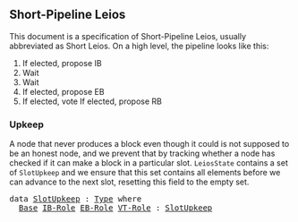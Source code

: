## Short-Pipeline Leios

<!--
<pre class="Agda"><a id="39" class="Symbol">{-#</a> <a id="43" class="Keyword">OPTIONS</a> <a id="51" class="Pragma">--safe</a> <a id="58" class="Symbol">#-}</a>
<a id="62" class="Keyword">open</a> <a id="67" class="Keyword">import</a> <a id="74" href="Leios.Prelude.html" class="Module">Leios.Prelude</a> <a id="88" class="Keyword">hiding</a> <a id="95" class="Symbol">(</a><a id="96" href="Function.Base.html#704" class="Function">id</a><a id="98" class="Symbol">)</a>
<a id="100" class="Keyword">open</a> <a id="105" class="Keyword">import</a> <a id="112" href="Leios.FFD.html" class="Module">Leios.FFD</a>
<a id="122" class="Keyword">open</a> <a id="127" class="Keyword">import</a> <a id="134" href="Leios.SpecStructure.html" class="Module">Leios.SpecStructure</a>
<a id="154" class="Keyword">open</a> <a id="159" class="Keyword">import</a> <a id="166" href="Data.Fin.Patterns.html" class="Module">Data.Fin.Patterns</a>
<a id="184" class="Keyword">open</a> <a id="189" class="Keyword">import</a> <a id="196" href="Class.ToBool.html" class="Module">Class.ToBool</a>

<a id="210" class="Keyword">open</a> <a id="215" class="Keyword">import</a> <a id="222" href="Tactic.Defaults.html" class="Module">Tactic.Defaults</a>
<a id="238" class="Keyword">open</a> <a id="243" class="Keyword">import</a> <a id="250" href="Tactic.Derive.DecEq.html" class="Module">Tactic.Derive.DecEq</a>

<a id="271" class="Keyword">module</a> <a id="278" href="Leios.Short.html" class="Module">Leios.Short</a> <a id="290" class="Symbol">(</a><a id="291" href="Leios.Short.html#291" class="Bound">⋯</a> <a id="293" class="Symbol">:</a> <a id="295" href="Leios.SpecStructure.html#286" class="Record">SpecStructure</a> <a id="309" class="Number">1</a><a id="310" class="Symbol">)</a>
  <a id="314" class="Symbol">(</a><a id="315" class="Keyword">let</a> <a id="319" class="Keyword">open</a> <a id="324" href="Leios.SpecStructure.html#286" class="Module">SpecStructure</a> <a id="338" href="Leios.Short.html#291" class="Bound">⋯</a> <a id="340" class="Keyword">renaming</a> <a id="349" class="Symbol">(</a><a id="350" href="Leios.Voting.html#203" class="Function">isVoteCertified</a> <a id="366" class="Symbol">to</a> <a id="369" class="Function">isVoteCertified&#39;</a><a id="385" class="Symbol">))</a> <a id="388" class="Keyword">where</a>
</pre>-->

This document is a specification of Short-Pipeline Leios, usually
abbreviated as Short Leios. On a high level, the pipeline looks like this:

1. If elected, propose IB
2. Wait
3. Wait
4. If elected, propose EB
5. If elected, vote
   If elected, propose RB

### Upkeep

A node that never produces a block even though it could is not
supposed to be an honest node, and we prevent that by tracking whether
a node has checked if it can make a block in a particular slot.
`LeiosState` contains a set of `SlotUpkeep` and we ensure that this
set contains all elements before we can advance to the next slot,
resetting this field to the empty set.

<pre class="Agda"><a id="1052" class="Keyword">data</a> <a id="SlotUpkeep"></a><a id="1057" href="Leios.Short.html#1057" class="Datatype">SlotUpkeep</a> <a id="1068" class="Symbol">:</a> <a id="1070" href="Agda.Primitive.html#388" class="Primitive">Type</a> <a id="1075" class="Keyword">where</a>
  <a id="SlotUpkeep.Base"></a><a id="1083" href="Leios.Short.html#1083" class="InductiveConstructor">Base</a> <a id="SlotUpkeep.IB-Role"></a><a id="1088" href="Leios.Short.html#1088" class="InductiveConstructor">IB-Role</a> <a id="SlotUpkeep.EB-Role"></a><a id="1096" href="Leios.Short.html#1096" class="InductiveConstructor">EB-Role</a> <a id="SlotUpkeep.VT-Role"></a><a id="1104" href="Leios.Short.html#1104" class="InductiveConstructor">VT-Role</a> <a id="1112" class="Symbol">:</a> <a id="1114" href="Leios.Short.html#1057" class="Datatype">SlotUpkeep</a>
</pre><!--
<pre class="Agda"><a id="1142" class="Keyword">unquoteDecl</a> <a id="DecEq-SlotUpkeep"></a><a id="1154" href="Leios.Short.html#1154" class="Function">DecEq-SlotUpkeep</a> <a id="1171" class="Symbol">=</a> <a id="1173" href="Tactic.Derive.DecEq.html#3512" class="Function">derive-DecEq</a> <a id="1186" class="Symbol">((</a><a id="1188" class="Keyword">quote</a> <a id="1194" href="Leios.Short.html#1057" class="Datatype">SlotUpkeep</a> <a id="1205" href="Agda.Builtin.Sigma.html#235" class="InductiveConstructor Operator">,</a> <a id="1207" href="Leios.Short.html#1154" class="Function">DecEq-SlotUpkeep</a><a id="1223" class="Symbol">)</a> <a id="1225" href="Agda.Builtin.List.html#199" class="InductiveConstructor Operator">∷</a> <a id="1227" href="Agda.Builtin.List.html#184" class="InductiveConstructor">[]</a><a id="1229" class="Symbol">)</a>

<a id="1232" class="Keyword">open</a> <a id="1237" class="Keyword">import</a> <a id="1244" href="Leios.Protocol.html" class="Module">Leios.Protocol</a> <a id="1259" class="Symbol">(</a><a id="1260" href="Leios.Short.html#291" class="Bound">⋯</a><a id="1261" class="Symbol">)</a> <a id="1263" href="Leios.Short.html#1057" class="Datatype">SlotUpkeep</a> <a id="1274" class="Keyword">public</a>
<a id="1281" class="Keyword">open</a> <a id="1286" href="Leios.Base.html#576" class="Module">BaseAbstract</a> <a id="1299" href="Leios.SpecStructure.html#835" class="Field">B&#39;</a> <a id="1302" class="Keyword">using</a> <a id="1308" class="Symbol">(</a><a id="1309" href="Leios.Base.html#611" class="Field">Cert</a><a id="1313" class="Symbol">;</a> <a id="1315" href="Leios.Base.html#677" class="Field">V-chkCerts</a><a id="1325" class="Symbol">;</a> <a id="1327" href="Leios.Base.html#631" class="Field">VTy</a><a id="1330" class="Symbol">;</a> <a id="1332" href="Leios.Base.html#650" class="Field">initSlot</a><a id="1340" class="Symbol">)</a>
<a id="1342" class="Keyword">open</a> <a id="1347" href="Leios.SpecStructure.html#1203" class="Module">FFD</a> <a id="1351" class="Keyword">hiding</a> <a id="1358" class="Symbol">(</a><a id="1359" href="Leios.FFD.html#562" class="Function Operator">_-⟦_/_⟧⇀_</a><a id="1368" class="Symbol">)</a>
<a id="1370" class="Keyword">open</a> <a id="1375" href="Leios.Blocks.html#4489" class="Module">GenFFD</a>
</pre><pre class="Agda"><a id="isVoteCertified"></a><a id="1394" href="Leios.Short.html#1394" class="Function">isVoteCertified</a> <a id="1410" class="Symbol">:</a> <a id="1412" href="Leios.Protocol.html#1338" class="Record">LeiosState</a> <a id="1423" class="Symbol">→</a> <a id="1425" href="Leios.Blocks.html#3047" class="Function">EndorserBlock</a> <a id="1439" class="Symbol">→</a> <a id="1441" href="Agda.Primitive.html#388" class="Primitive">Type</a>
<a id="1446" href="Leios.Short.html#1394" class="Function">isVoteCertified</a> <a id="1462" href="Leios.Short.html#1462" class="Bound">s</a> <a id="1464" href="Leios.Short.html#1464" class="Bound">eb</a> <a id="1467" class="Symbol">=</a> <a id="1469" href="Leios.Short.html#369" class="Function">isVoteCertified&#39;</a> <a id="1486" class="Symbol">(</a><a id="1487" href="Leios.Protocol.html#1798" class="Field">LeiosState.votingState</a> <a id="1510" href="Leios.Short.html#1462" class="Bound">s</a><a id="1511" class="Symbol">)</a> <a id="1513" class="Symbol">(</a><a id="1514" href="Data.Fin.Patterns.html#399" class="InductiveConstructor">0F</a> <a id="1517" href="Agda.Builtin.Sigma.html#235" class="InductiveConstructor Operator">,</a> <a id="1519" href="Leios.Short.html#1464" class="Bound">eb</a><a id="1521" class="Symbol">)</a>
</pre><pre class="Agda"><a id="1535" class="Keyword">private</a> <a id="1543" class="Keyword">variable</a> <a id="1552" href="Leios.Short.html#1552" class="Generalizable">s</a> <a id="1554" href="Leios.Short.html#1554" class="Generalizable">s&#39;</a>   <a id="1559" class="Symbol">:</a> <a id="1561" href="Leios.Protocol.html#1338" class="Record">LeiosState</a>
                 <a id="1589" href="Leios.Short.html#1589" class="Generalizable">ffds&#39;</a>  <a id="1596" class="Symbol">:</a> <a id="1598" href="Leios.FFD.html#508" class="Function">FFD.State</a>
                 <a id="1625" href="Leios.Short.html#1625" class="Generalizable">π</a>      <a id="1632" class="Symbol">:</a> <a id="1634" href="Leios.Abstract.html#578" class="Function">VrfPf</a>
                 <a id="1657" href="Leios.Short.html#1657" class="Generalizable">bs&#39;</a>    <a id="1664" class="Symbol">:</a> <a id="1666" href="Leios.Base.html#3253" class="Function">B.State</a>
                 <a id="1691" href="Leios.Short.html#1691" class="Generalizable">ks</a> <a id="1694" href="Leios.Short.html#1694" class="Generalizable">ks&#39;</a> <a id="1698" class="Symbol">:</a> <a id="1700" href="Leios.KeyRegistration.html#453" class="Function">K.State</a>
                 <a id="1725" href="Leios.Short.html#1725" class="Generalizable">msgs</a>   <a id="1732" class="Symbol">:</a> <a id="1734" href="Agda.Builtin.List.html#147" class="Datatype">List</a> <a id="1739" class="Symbol">(</a><a id="1740" href="Leios.FFD.html#117" class="Field">FFDAbstract.Header</a> <a id="1759" href="Leios.Blocks.html#5537" class="Function">ffdAbstract</a> <a id="1771" href="Data.Sum.Base.html#625" class="Datatype Operator">⊎</a> <a id="1773" href="Leios.FFD.html#124" class="Field">FFDAbstract.Body</a> <a id="1790" href="Leios.Blocks.html#5537" class="Function">ffdAbstract</a><a id="1801" class="Symbol">)</a>
                 <a id="1820" href="Leios.Short.html#1820" class="Generalizable">eb</a>     <a id="1827" class="Symbol">:</a> <a id="1829" href="Leios.Blocks.html#3047" class="Function">EndorserBlock</a>
                 <a id="1860" href="Leios.Short.html#1860" class="Generalizable">rbs</a>    <a id="1867" class="Symbol">:</a> <a id="1869" href="Agda.Builtin.List.html#147" class="Datatype">List</a> <a id="1874" href="Leios.Base.html#503" class="Function">RankingBlock</a>
                 <a id="1904" href="Leios.Short.html#1904" class="Generalizable">txs</a>    <a id="1911" class="Symbol">:</a> <a id="1913" href="Agda.Builtin.List.html#147" class="Datatype">List</a> <a id="1918" href="Leios.Abstract.html#457" class="Function">Tx</a>
                 <a id="1938" href="Leios.Short.html#1938" class="Generalizable">V</a>      <a id="1945" class="Symbol">:</a> <a id="1947" href="Leios.Base.html#631" class="Function">VTy</a>
                 <a id="1968" href="Leios.Short.html#1968" class="Generalizable">SD</a>     <a id="1975" class="Symbol">:</a> <a id="1977" href="Leios.Base.html#453" class="Function">StakeDistr</a>
                 <a id="2005" href="Leios.Short.html#2005" class="Generalizable">pks</a>    <a id="2012" class="Symbol">:</a> <a id="2014" href="Agda.Builtin.List.html#147" class="Datatype">List</a> <a id="2019" href="Leios.VRF.html#911" class="Function">PubKey</a>
</pre>-->

### Block/Vote production rules

We now define the rules for block production given by the relation `_↝_`. These are split in two:

1. Positive rules, when we do need to create a block.
2. Negative rules, when we cannot create a block.

The purpose of the negative rules is to properly adjust the upkeep if
we cannot make a block.

Note that `_↝_`, starting with an empty upkeep can always make exactly
three steps corresponding to the three types of Leios specific blocks.

<pre class="Agda"><a id="2518" class="Keyword">data</a> <a id="_↝_"></a><a id="2523" href="Leios.Short.html#2523" class="Datatype Operator">_↝_</a> <a id="2527" class="Symbol">:</a> <a id="2529" href="Leios.Protocol.html#1338" class="Record">LeiosState</a> <a id="2540" class="Symbol">→</a> <a id="2542" href="Leios.Protocol.html#1338" class="Record">LeiosState</a> <a id="2553" class="Symbol">→</a> <a id="2555" href="Agda.Primitive.html#388" class="Primitive">Type</a> <a id="2560" class="Keyword">where</a>
</pre>#### Positive rules
<pre class="Agda">  <a id="_↝_.IB-Role"></a><a id="2600" href="Leios.Short.html#2600" class="InductiveConstructor">IB-Role</a> <a id="2608" class="Symbol">:</a> <a id="2610" class="Keyword">let</a> <a id="2614" class="Keyword">open</a> <a id="2619" href="Leios.Protocol.html#1338" class="Module">LeiosState</a> <a id="2630" href="Leios.Short.html#1552" class="Generalizable">s</a> <a id="2632" class="Keyword">renaming</a> <a id="2641" class="Symbol">(</a><a id="2642" href="Leios.Protocol.html#1429" class="Field">FFDState</a> <a id="2651" class="Symbol">to</a> <a id="2654" class="Field">ffds</a><a id="2658" class="Symbol">)</a>
                <a id="2676" href="Leios.Short.html#2676" class="Bound">b</a> <a id="2678" class="Symbol">=</a> <a id="2680" href="Leios.Blocks.html#4692" class="InductiveConstructor">ibBody</a> <a id="2687" class="Symbol">(</a><a id="2688" class="Keyword">record</a> <a id="2695" class="Symbol">{</a> <a id="2697" href="Leios.Blocks.html#1326" class="Field">txs</a> <a id="2701" class="Symbol">=</a> <a id="2703" href="Leios.Protocol.html#1491" class="Function">ToPropose</a> <a id="2713" class="Symbol">})</a>
                <a id="2732" href="Leios.Short.html#2732" class="Bound">h</a> <a id="2734" class="Symbol">=</a> <a id="2736" href="Leios.Blocks.html#4561" class="InductiveConstructor">ibHeader</a> <a id="2745" class="Symbol">(</a><a id="2746" href="Leios.Blocks.html#2141" class="Function">mkIBHeader</a> <a id="2757" href="Leios.Protocol.html#1639" class="Function">slot</a> <a id="2762" href="Leios.SpecStructure.html#601" class="Field">id</a> <a id="2765" href="Leios.Short.html#1625" class="Generalizable">π</a> <a id="2767" href="Leios.SpecStructure.html#730" class="Field">sk-IB</a> <a id="2773" href="Leios.Protocol.html#1491" class="Function">ToPropose</a><a id="2782" class="Symbol">)</a>
          <a id="2794" class="Keyword">in</a>
          <a id="2807" href="Prelude.InferenceRules.html#56074" class="Function Operator">∙</a> <a id="2809" href="Leios.Protocol.html#2402" class="Function">needsUpkeep</a> <a id="2821" href="Leios.Short.html#1088" class="InductiveConstructor">IB-Role</a>
          <a id="2839" href="Prelude.InferenceRules.html#56005" class="Function Operator">∙</a> <a id="2841" href="Leios.VRF.html#1245" class="Function">canProduceIB</a> <a id="2854" href="Leios.Protocol.html#1639" class="Function">slot</a> <a id="2859" href="Leios.SpecStructure.html#730" class="Field">sk-IB</a> <a id="2865" class="Symbol">(</a><a id="2866" href="Leios.Protocol.html#3374" class="Function">stake</a> <a id="2872" href="Leios.Short.html#1552" class="Generalizable">s</a><a id="2873" class="Symbol">)</a> <a id="2875" href="Leios.Short.html#1625" class="Generalizable">π</a>
          <a id="2887" href="Prelude.InferenceRules.html#56005" class="Function Operator">∙</a> <a id="2889" href="Leios.Short.html#2654" class="Function">ffds</a> <a id="2894" href="Leios.FFD.html#562" class="Function Operator">FFD.-⟦</a> <a id="2901" href="Leios.FFD.html#311" class="InductiveConstructor">Send</a> <a id="2906" href="Leios.Short.html#2732" class="Bound">h</a> <a id="2908" class="Symbol">(</a><a id="2909" href="Agda.Builtin.Maybe.html#173" class="InductiveConstructor">just</a> <a id="2914" href="Leios.Short.html#2676" class="Bound">b</a><a id="2915" class="Symbol">)</a> <a id="2917" href="Leios.FFD.html#562" class="Function Operator">/</a> <a id="2919" href="Leios.FFD.html#397" class="InductiveConstructor">SendRes</a> <a id="2927" href="Leios.FFD.html#562" class="Function Operator">⟧⇀</a> <a id="2930" href="Leios.Short.html#1589" class="Generalizable">ffds&#39;</a>
          <a id="2946" href="Prelude.InferenceRules.html#11315" class="Function Operator">─────────────────────────────────────────────────────────────────────────</a>
          <a id="3030" href="Leios.Short.html#1552" class="Generalizable">s</a> <a id="3032" href="Leios.Short.html#2523" class="Datatype Operator">↝</a> <a id="3034" href="Leios.Protocol.html#2587" class="Function">addUpkeep</a> <a id="3044" class="Keyword">record</a> <a id="3051" href="Leios.Short.html#1552" class="Generalizable">s</a> <a id="3053" class="Symbol">{</a> <a id="3055" href="Leios.Protocol.html#1429" class="Field">FFDState</a> <a id="3064" class="Symbol">=</a> <a id="3066" href="Leios.Short.html#1589" class="Generalizable">ffds&#39;</a> <a id="3072" class="Symbol">}</a> <a id="3074" href="Leios.Short.html#1088" class="InductiveConstructor">IB-Role</a>
</pre><pre class="Agda">  <a id="_↝_.EB-Role"></a><a id="3096" href="Leios.Short.html#3096" class="InductiveConstructor">EB-Role</a> <a id="3104" class="Symbol">:</a> <a id="3106" class="Keyword">let</a> <a id="3110" class="Keyword">open</a> <a id="3115" href="Leios.Protocol.html#1338" class="Module">LeiosState</a> <a id="3126" href="Leios.Short.html#1552" class="Generalizable">s</a> <a id="3128" class="Keyword">renaming</a> <a id="3137" class="Symbol">(</a><a id="3138" href="Leios.Protocol.html#1429" class="Field">FFDState</a> <a id="3147" class="Symbol">to</a> <a id="3150" class="Field">ffds</a><a id="3154" class="Symbol">)</a>
                <a id="3172" href="Leios.Short.html#3172" class="Bound">LI</a> <a id="3175" class="Symbol">=</a> <a id="3177" href="abstract-set-theory.Prelude.html#1824" class="Function">map</a> <a id="3181" href="Leios.Blocks.html#2547" class="Function">getIBRef</a> <a id="3190" href="Function.Base.html#1974" class="Function Operator">$</a> <a id="3192" href="Leios.Prelude.html#1171" class="Function">filter</a> <a id="3199" class="Symbol">(</a><a id="3200" href="Leios.Blocks.html#770" class="Function Operator">_∈ᴮ</a> <a id="3204" href="Leios.Prelude.html#1001" class="Function">slice</a> <a id="3210" href="Leios.Abstract.html#961" class="Function">L</a> <a id="3212" href="Leios.Protocol.html#1639" class="Function">slot</a> <a id="3217" class="Number">3</a><a id="3218" class="Symbol">)</a> <a id="3220" href="Leios.Protocol.html#1521" class="Function">IBs</a>
                <a id="3240" href="Leios.Short.html#3240" class="Bound">h</a> <a id="3242" class="Symbol">=</a> <a id="3244" href="Leios.Blocks.html#3578" class="Function">mkEB</a> <a id="3249" href="Leios.Protocol.html#1639" class="Function">slot</a> <a id="3254" href="Leios.SpecStructure.html#601" class="Field">id</a> <a id="3257" href="Leios.Short.html#1625" class="Generalizable">π</a> <a id="3259" href="Leios.SpecStructure.html#736" class="Field">sk-EB</a> <a id="3265" href="Leios.Short.html#3172" class="Bound">LI</a> <a id="3268" href="Agda.Builtin.List.html#184" class="InductiveConstructor">[]</a>
          <a id="3281" class="Keyword">in</a>
          <a id="3294" href="Prelude.InferenceRules.html#56074" class="Function Operator">∙</a> <a id="3296" href="Leios.Protocol.html#2402" class="Function">needsUpkeep</a> <a id="3308" href="Leios.Short.html#1096" class="InductiveConstructor">EB-Role</a>
          <a id="3326" href="Prelude.InferenceRules.html#56005" class="Function Operator">∙</a> <a id="3328" href="Leios.VRF.html#1849" class="Function">canProduceEB</a> <a id="3341" href="Leios.Protocol.html#1639" class="Function">slot</a> <a id="3346" href="Leios.SpecStructure.html#736" class="Field">sk-EB</a> <a id="3352" class="Symbol">(</a><a id="3353" href="Leios.Protocol.html#3374" class="Function">stake</a> <a id="3359" href="Leios.Short.html#1552" class="Generalizable">s</a><a id="3360" class="Symbol">)</a> <a id="3362" href="Leios.Short.html#1625" class="Generalizable">π</a>
          <a id="3374" href="Prelude.InferenceRules.html#56005" class="Function Operator">∙</a> <a id="3376" href="Leios.Short.html#3150" class="Function">ffds</a> <a id="3381" href="Leios.FFD.html#562" class="Function Operator">FFD.-⟦</a> <a id="3388" href="Leios.FFD.html#311" class="InductiveConstructor">Send</a> <a id="3393" class="Symbol">(</a><a id="3394" href="Leios.Blocks.html#4594" class="InductiveConstructor">ebHeader</a> <a id="3403" href="Leios.Short.html#3240" class="Bound">h</a><a id="3404" class="Symbol">)</a> <a id="3406" href="Agda.Builtin.Maybe.html#194" class="InductiveConstructor">nothing</a> <a id="3414" href="Leios.FFD.html#562" class="Function Operator">/</a> <a id="3416" href="Leios.FFD.html#397" class="InductiveConstructor">SendRes</a> <a id="3424" href="Leios.FFD.html#562" class="Function Operator">⟧⇀</a> <a id="3427" href="Leios.Short.html#1589" class="Generalizable">ffds&#39;</a>
          <a id="3443" href="Prelude.InferenceRules.html#11315" class="Function Operator">─────────────────────────────────────────────────────────────────────────</a>
          <a id="3527" href="Leios.Short.html#1552" class="Generalizable">s</a> <a id="3529" href="Leios.Short.html#2523" class="Datatype Operator">↝</a> <a id="3531" href="Leios.Protocol.html#2587" class="Function">addUpkeep</a> <a id="3541" class="Keyword">record</a> <a id="3548" href="Leios.Short.html#1552" class="Generalizable">s</a> <a id="3550" class="Symbol">{</a> <a id="3552" href="Leios.Protocol.html#1429" class="Field">FFDState</a> <a id="3561" class="Symbol">=</a> <a id="3563" href="Leios.Short.html#1589" class="Generalizable">ffds&#39;</a> <a id="3569" class="Symbol">}</a> <a id="3571" href="Leios.Short.html#1096" class="InductiveConstructor">EB-Role</a>
</pre><pre class="Agda">  <a id="_↝_.VT-Role"></a><a id="3593" href="Leios.Short.html#3593" class="InductiveConstructor">VT-Role</a> <a id="3601" class="Symbol">:</a> <a id="3603" class="Keyword">let</a> <a id="3607" class="Keyword">open</a> <a id="3612" href="Leios.Protocol.html#1338" class="Module">LeiosState</a> <a id="3623" href="Leios.Short.html#1552" class="Generalizable">s</a> <a id="3625" class="Keyword">renaming</a> <a id="3634" class="Symbol">(</a><a id="3635" href="Leios.Protocol.html#1429" class="Field">FFDState</a> <a id="3644" class="Symbol">to</a> <a id="3647" class="Field">ffds</a><a id="3651" class="Symbol">)</a>
                <a id="3669" href="Leios.Short.html#3669" class="Bound">EBs&#39;</a> <a id="3674" class="Symbol">=</a> <a id="3676" href="Leios.Prelude.html#1171" class="Function">filter</a> <a id="3683" class="Symbol">(</a><a id="3684" href="Leios.Protocol.html#6889" class="Function">allIBRefsKnown</a> <a id="3699" href="Leios.Short.html#1552" class="Generalizable">s</a><a id="3700" class="Symbol">)</a> <a id="3702" href="Function.Base.html#1974" class="Function Operator">$</a> <a id="3704" href="Leios.Prelude.html#1171" class="Function">filter</a> <a id="3711" class="Symbol">(</a><a id="3712" href="Leios.Blocks.html#770" class="Function Operator">_∈ᴮ</a> <a id="3716" href="Leios.Prelude.html#1001" class="Function">slice</a> <a id="3722" href="Leios.Abstract.html#961" class="Function">L</a> <a id="3724" href="Leios.Protocol.html#1639" class="Function">slot</a> <a id="3729" class="Number">1</a><a id="3730" class="Symbol">)</a> <a id="3732" href="Leios.Protocol.html#1559" class="Function">EBs</a>
                <a id="3752" href="Leios.Short.html#3752" class="Bound">votes</a> <a id="3758" class="Symbol">=</a> <a id="3760" href="abstract-set-theory.Prelude.html#1824" class="Function">map</a> <a id="3764" class="Symbol">(</a><a id="3765" href="Leios.Abstract.html#837" class="Function">vote</a> <a id="3770" href="Leios.SpecStructure.html#742" class="Field">sk-VT</a> <a id="3776" href="Function.Base.html#1115" class="Function Operator">∘</a> <a id="3778" href="Class.Hashable.html#167" class="Field">hash</a><a id="3782" class="Symbol">)</a> <a id="3784" href="Leios.Short.html#3669" class="Bound">EBs&#39;</a>
          <a id="3799" class="Keyword">in</a>
          <a id="3812" href="Prelude.InferenceRules.html#56074" class="Function Operator">∙</a> <a id="3814" href="Leios.Protocol.html#2402" class="Function">needsUpkeep</a> <a id="3826" href="Leios.Short.html#1104" class="InductiveConstructor">VT-Role</a>
          <a id="3844" href="Prelude.InferenceRules.html#56005" class="Function Operator">∙</a> <a id="3846" href="Leios.VRF.html#2453" class="Function">canProduceV</a> <a id="3858" href="Leios.Protocol.html#1639" class="Function">slot</a> <a id="3863" href="Leios.SpecStructure.html#742" class="Field">sk-VT</a> <a id="3869" class="Symbol">(</a><a id="3870" href="Leios.Protocol.html#3374" class="Function">stake</a> <a id="3876" href="Leios.Short.html#1552" class="Generalizable">s</a><a id="3877" class="Symbol">)</a>
          <a id="3889" href="Prelude.InferenceRules.html#56005" class="Function Operator">∙</a> <a id="3891" href="Leios.Short.html#3647" class="Function">ffds</a> <a id="3896" href="Leios.FFD.html#562" class="Function Operator">FFD.-⟦</a> <a id="3903" href="Leios.FFD.html#311" class="InductiveConstructor">Send</a> <a id="3908" class="Symbol">(</a><a id="3909" href="Leios.Blocks.html#4632" class="InductiveConstructor">vtHeader</a> <a id="3918" href="Leios.Short.html#3752" class="Bound">votes</a><a id="3923" class="Symbol">)</a> <a id="3925" href="Agda.Builtin.Maybe.html#194" class="InductiveConstructor">nothing</a> <a id="3933" href="Leios.FFD.html#562" class="Function Operator">/</a> <a id="3935" href="Leios.FFD.html#397" class="InductiveConstructor">SendRes</a> <a id="3943" href="Leios.FFD.html#562" class="Function Operator">⟧⇀</a> <a id="3946" href="Leios.Short.html#1589" class="Generalizable">ffds&#39;</a>
          <a id="3962" href="Prelude.InferenceRules.html#11315" class="Function Operator">─────────────────────────────────────────────────────────────────────────</a>
          <a id="4046" href="Leios.Short.html#1552" class="Generalizable">s</a> <a id="4048" href="Leios.Short.html#2523" class="Datatype Operator">↝</a> <a id="4050" href="Leios.Protocol.html#2587" class="Function">addUpkeep</a> <a id="4060" class="Keyword">record</a> <a id="4067" href="Leios.Short.html#1552" class="Generalizable">s</a> <a id="4069" class="Symbol">{</a> <a id="4071" href="Leios.Protocol.html#1429" class="Field">FFDState</a> <a id="4080" class="Symbol">=</a> <a id="4082" href="Leios.Short.html#1589" class="Generalizable">ffds&#39;</a> <a id="4088" class="Symbol">}</a> <a id="4090" href="Leios.Short.html#1104" class="InductiveConstructor">VT-Role</a>
</pre>#### Negative rules
<pre class="Agda">  <a id="_↝_.No-IB-Role"></a><a id="4132" href="Leios.Short.html#4132" class="InductiveConstructor">No-IB-Role</a> <a id="4143" class="Symbol">:</a> <a id="4145" class="Keyword">let</a> <a id="4149" class="Keyword">open</a> <a id="4154" href="Leios.Protocol.html#1338" class="Module">LeiosState</a> <a id="4165" href="Leios.Short.html#1552" class="Generalizable">s</a> <a id="4167" class="Keyword">in</a>
             <a id="4183" href="Prelude.InferenceRules.html#56074" class="Function Operator">∙</a> <a id="4185" href="Leios.Protocol.html#2402" class="Function">needsUpkeep</a> <a id="4197" href="Leios.Short.html#1088" class="InductiveConstructor">IB-Role</a>
             <a id="4218" href="Prelude.InferenceRules.html#56005" class="Function Operator">∙</a> <a id="4220" class="Symbol">(∀</a> <a id="4223" href="Leios.Short.html#4223" class="Bound">π</a> <a id="4225" class="Symbol">→</a> <a id="4227" href="Relation.Nullary.Negation.Core.html#658" class="Function Operator">¬</a> <a id="4229" href="Leios.VRF.html#1245" class="Function">canProduceIB</a> <a id="4242" href="Leios.Protocol.html#1639" class="Function">slot</a> <a id="4247" href="Leios.SpecStructure.html#730" class="Field">sk-IB</a> <a id="4253" class="Symbol">(</a><a id="4254" href="Leios.Protocol.html#3374" class="Function">stake</a> <a id="4260" href="Leios.Short.html#1552" class="Generalizable">s</a><a id="4261" class="Symbol">)</a> <a id="4263" href="Leios.Short.html#4223" class="Bound">π</a><a id="4264" class="Symbol">)</a>
             <a id="4279" href="Prelude.InferenceRules.html#13121" class="Function Operator">─────────────────────────────────────────────</a>
             <a id="4338" href="Leios.Short.html#1552" class="Generalizable">s</a> <a id="4340" href="Leios.Short.html#2523" class="Datatype Operator">↝</a> <a id="4342" href="Leios.Protocol.html#2587" class="Function">addUpkeep</a> <a id="4352" href="Leios.Short.html#1552" class="Generalizable">s</a> <a id="4354" href="Leios.Short.html#1088" class="InductiveConstructor">IB-Role</a>
</pre><pre class="Agda">  <a id="_↝_.No-EB-Role"></a><a id="4376" href="Leios.Short.html#4376" class="InductiveConstructor">No-EB-Role</a> <a id="4387" class="Symbol">:</a> <a id="4389" class="Keyword">let</a> <a id="4393" class="Keyword">open</a> <a id="4398" href="Leios.Protocol.html#1338" class="Module">LeiosState</a> <a id="4409" href="Leios.Short.html#1552" class="Generalizable">s</a> <a id="4411" class="Keyword">in</a>
             <a id="4427" href="Prelude.InferenceRules.html#56074" class="Function Operator">∙</a> <a id="4429" href="Leios.Protocol.html#2402" class="Function">needsUpkeep</a> <a id="4441" href="Leios.Short.html#1096" class="InductiveConstructor">EB-Role</a>
             <a id="4462" href="Prelude.InferenceRules.html#56005" class="Function Operator">∙</a> <a id="4464" class="Symbol">(∀</a> <a id="4467" href="Leios.Short.html#4467" class="Bound">π</a> <a id="4469" class="Symbol">→</a> <a id="4471" href="Relation.Nullary.Negation.Core.html#658" class="Function Operator">¬</a> <a id="4473" href="Leios.VRF.html#1849" class="Function">canProduceEB</a> <a id="4486" href="Leios.Protocol.html#1639" class="Function">slot</a> <a id="4491" href="Leios.SpecStructure.html#736" class="Field">sk-EB</a> <a id="4497" class="Symbol">(</a><a id="4498" href="Leios.Protocol.html#3374" class="Function">stake</a> <a id="4504" href="Leios.Short.html#1552" class="Generalizable">s</a><a id="4505" class="Symbol">)</a> <a id="4507" href="Leios.Short.html#4467" class="Bound">π</a><a id="4508" class="Symbol">)</a>
             <a id="4523" href="Prelude.InferenceRules.html#13121" class="Function Operator">─────────────────────────────────────────────</a>
             <a id="4582" href="Leios.Short.html#1552" class="Generalizable">s</a> <a id="4584" href="Leios.Short.html#2523" class="Datatype Operator">↝</a> <a id="4586" href="Leios.Protocol.html#2587" class="Function">addUpkeep</a> <a id="4596" href="Leios.Short.html#1552" class="Generalizable">s</a> <a id="4598" href="Leios.Short.html#1096" class="InductiveConstructor">EB-Role</a>
</pre><pre class="Agda">  <a id="_↝_.No-VT-Role"></a><a id="4620" href="Leios.Short.html#4620" class="InductiveConstructor">No-VT-Role</a> <a id="4631" class="Symbol">:</a> <a id="4633" class="Keyword">let</a> <a id="4637" class="Keyword">open</a> <a id="4642" href="Leios.Protocol.html#1338" class="Module">LeiosState</a> <a id="4653" href="Leios.Short.html#1552" class="Generalizable">s</a> <a id="4655" class="Keyword">in</a>
             <a id="4671" href="Prelude.InferenceRules.html#56074" class="Function Operator">∙</a> <a id="4673" href="Leios.Protocol.html#2402" class="Function">needsUpkeep</a> <a id="4685" href="Leios.Short.html#1104" class="InductiveConstructor">VT-Role</a>
             <a id="4706" href="Prelude.InferenceRules.html#56005" class="Function Operator">∙</a> <a id="4708" href="Relation.Nullary.Negation.Core.html#658" class="Function Operator">¬</a> <a id="4710" href="Leios.VRF.html#2453" class="Function">canProduceV</a> <a id="4722" href="Leios.Protocol.html#1639" class="Function">slot</a> <a id="4727" href="Leios.SpecStructure.html#742" class="Field">sk-VT</a> <a id="4733" class="Symbol">(</a><a id="4734" href="Leios.Protocol.html#3374" class="Function">stake</a> <a id="4740" href="Leios.Short.html#1552" class="Generalizable">s</a><a id="4741" class="Symbol">)</a>
             <a id="4756" href="Prelude.InferenceRules.html#13121" class="Function Operator">─────────────────────────────────────────────</a>
             <a id="4815" href="Leios.Short.html#1552" class="Generalizable">s</a> <a id="4817" href="Leios.Short.html#2523" class="Datatype Operator">↝</a> <a id="4819" href="Leios.Protocol.html#2587" class="Function">addUpkeep</a> <a id="4829" href="Leios.Short.html#1552" class="Generalizable">s</a> <a id="4831" href="Leios.Short.html#1104" class="InductiveConstructor">VT-Role</a>
</pre>### Uniform short-pipeline
<pre class="Agda"><a id="stage"></a><a id="4878" href="Leios.Short.html#4878" class="Function">stage</a> <a id="4884" class="Symbol">:</a> <a id="4886" href="Agda.Builtin.Nat.html#203" class="Datatype">ℕ</a> <a id="4888" class="Symbol">→</a> <a id="4890" class="Symbol">⦃</a> <a id="4892" href="Leios.Short.html#4892" class="Bound">_</a> <a id="4894" class="Symbol">:</a> <a id="4896" href="Data.Nat.Base.html#3260" class="Record">NonZero</a> <a id="4904" href="Leios.Abstract.html#961" class="Function">L</a> <a id="4906" class="Symbol">⦄</a> <a id="4908" class="Symbol">→</a> <a id="4910" href="Agda.Builtin.Nat.html#203" class="Datatype">ℕ</a>
<a id="4912" href="Leios.Short.html#4878" class="Function">stage</a> <a id="4918" href="Leios.Short.html#4918" class="Bound">s</a> <a id="4920" class="Symbol">=</a> <a id="4922" href="Leios.Short.html#4918" class="Bound">s</a> <a id="4924" href="Data.Nat.Base.html#7096" class="Function Operator">/</a> <a id="4926" href="Leios.Abstract.html#961" class="Function">L</a>

<a id="beginningOfStage"></a><a id="4929" href="Leios.Short.html#4929" class="Function">beginningOfStage</a> <a id="4946" class="Symbol">:</a> <a id="4948" href="Agda.Builtin.Nat.html#203" class="Datatype">ℕ</a> <a id="4950" class="Symbol">→</a> <a id="4952" href="Agda.Primitive.html#388" class="Primitive">Type</a>
<a id="4957" href="Leios.Short.html#4929" class="Function">beginningOfStage</a> <a id="4974" href="Leios.Short.html#4974" class="Bound">s</a> <a id="4976" class="Symbol">=</a> <a id="4978" href="Leios.Short.html#4878" class="Function">stage</a> <a id="4984" href="Leios.Short.html#4974" class="Bound">s</a> <a id="4986" href="Agda.Builtin.Nat.html#539" class="Primitive Operator">*</a> <a id="4988" href="Leios.Abstract.html#961" class="Function">L</a> <a id="4990" href="Agda.Builtin.Equality.html#150" class="Datatype Operator">≡</a> <a id="4992" href="Leios.Short.html#4974" class="Bound">s</a>

<a id="allDone"></a><a id="4995" href="Leios.Short.html#4995" class="Function">allDone</a> <a id="5003" class="Symbol">:</a> <a id="5005" href="Leios.Protocol.html#1338" class="Record">LeiosState</a> <a id="5016" class="Symbol">→</a> <a id="5018" href="Agda.Primitive.html#388" class="Primitive">Type</a>
<a id="5023" href="Leios.Short.html#4995" class="Function">allDone</a> <a id="5031" class="Keyword">record</a> <a id="5038" class="Symbol">{</a> <a id="5040" href="Leios.Protocol.html#1639" class="Field">slot</a> <a id="5045" class="Symbol">=</a> <a id="5047" href="Leios.Short.html#5047" class="Bound">slot</a> <a id="5052" class="Symbol">;</a> <a id="5054" href="Leios.Protocol.html#1733" class="Field">Upkeep</a> <a id="5061" class="Symbol">=</a> <a id="5063" href="Leios.Short.html#5063" class="Bound">Upkeep</a> <a id="5070" class="Symbol">}</a> <a id="5072" class="Symbol">=</a>
      <a id="5080" class="Symbol">(</a><a id="5081" href="Leios.Short.html#4929" class="Function">beginningOfStage</a> <a id="5098" href="Leios.Short.html#5047" class="Bound">slot</a> <a id="5103" href="Data.Product.Base.html#1618" class="Function Operator">×</a> <a id="5105" href="Leios.Short.html#5063" class="Bound">Upkeep</a> <a id="5112" href="Axiom.Set.html#2587" class="Function Operator">≡ᵉ</a> <a id="5115" href="Axiom.Set.html#5718" class="Function">fromList</a> <a id="5124" class="Symbol">(</a><a id="5125" href="Leios.Short.html#1088" class="InductiveConstructor">IB-Role</a> <a id="5133" href="Agda.Builtin.List.html#199" class="InductiveConstructor Operator">∷</a> <a id="5135" href="Leios.Short.html#1096" class="InductiveConstructor">EB-Role</a> <a id="5143" href="Agda.Builtin.List.html#199" class="InductiveConstructor Operator">∷</a> <a id="5145" href="Leios.Short.html#1104" class="InductiveConstructor">VT-Role</a> <a id="5153" href="Agda.Builtin.List.html#199" class="InductiveConstructor Operator">∷</a> <a id="5155" href="Leios.Short.html#1083" class="InductiveConstructor">Base</a> <a id="5160" href="Agda.Builtin.List.html#199" class="InductiveConstructor Operator">∷</a> <a id="5162" href="Agda.Builtin.List.html#184" class="InductiveConstructor">[]</a><a id="5164" class="Symbol">))</a>
  <a id="5169" href="Data.Sum.Base.html#625" class="Datatype Operator">⊎</a> <a id="5171" class="Symbol">(</a><a id="5172" href="Relation.Nullary.Negation.Core.html#658" class="Function Operator">¬</a> <a id="5174" href="Leios.Short.html#4929" class="Function">beginningOfStage</a> <a id="5191" href="Leios.Short.html#5047" class="Bound">slot</a> <a id="5196" href="Data.Product.Base.html#1618" class="Function Operator">×</a> <a id="5198" href="Leios.Short.html#5063" class="Bound">Upkeep</a> <a id="5205" href="Axiom.Set.html#2587" class="Function Operator">≡ᵉ</a> <a id="5208" href="Axiom.Set.html#5718" class="Function">fromList</a> <a id="5217" class="Symbol">(</a><a id="5218" href="Leios.Short.html#1088" class="InductiveConstructor">IB-Role</a> <a id="5226" href="Agda.Builtin.List.html#199" class="InductiveConstructor Operator">∷</a> <a id="5228" href="Leios.Short.html#1104" class="InductiveConstructor">VT-Role</a> <a id="5236" href="Agda.Builtin.List.html#199" class="InductiveConstructor Operator">∷</a> <a id="5238" href="Leios.Short.html#1083" class="InductiveConstructor">Base</a> <a id="5243" href="Agda.Builtin.List.html#199" class="InductiveConstructor Operator">∷</a> <a id="5245" href="Agda.Builtin.List.html#184" class="InductiveConstructor">[]</a><a id="5247" class="Symbol">))</a>
  <a id="5252" href="Data.Sum.Base.html#625" class="Datatype Operator">⊎</a> <a id="5254" class="Symbol">(</a><a id="5255" href="Leios.Short.html#5047" class="Bound">slot</a> <a id="5260" href="Agda.Builtin.Equality.html#150" class="Datatype Operator">≡</a> <a id="5262" href="Agda.Builtin.Nat.html#221" class="InductiveConstructor">zero</a> <a id="5267" href="Data.Product.Base.html#1618" class="Function Operator">×</a> <a id="5269" href="Leios.Short.html#5063" class="Bound">Upkeep</a> <a id="5276" href="Axiom.Set.html#2587" class="Function Operator">≡ᵉ</a> <a id="5279" href="Axiom.Set.html#5718" class="Function">fromList</a> <a id="5288" class="Symbol">(</a><a id="5289" href="Leios.Short.html#1083" class="InductiveConstructor">Base</a> <a id="5294" href="Agda.Builtin.List.html#199" class="InductiveConstructor Operator">∷</a> <a id="5296" href="Agda.Builtin.List.html#184" class="InductiveConstructor">[]</a><a id="5298" class="Symbol">))</a>

<a id="5302" class="Keyword">data</a> <a id="_-⟦_/_⟧⇀_"></a><a id="5307" href="Leios.Short.html#5307" class="Datatype Operator">_-⟦_/_⟧⇀_</a> <a id="5317" class="Symbol">:</a> <a id="5319" href="Agda.Builtin.Maybe.html#135" class="Datatype">Maybe</a> <a id="5325" href="Leios.Protocol.html#1338" class="Record">LeiosState</a> <a id="5336" class="Symbol">→</a> <a id="5338" href="Leios.Protocol.html#1087" class="Datatype">LeiosInput</a> <a id="5349" class="Symbol">→</a> <a id="5351" href="Leios.Protocol.html#1245" class="Datatype">LeiosOutput</a> <a id="5363" class="Symbol">→</a> <a id="5365" href="Leios.Protocol.html#1338" class="Record">LeiosState</a> <a id="5376" class="Symbol">→</a> <a id="5378" href="Agda.Primitive.html#388" class="Primitive">Type</a> <a id="5383" class="Keyword">where</a>
</pre>#### Initialization
<pre class="Agda">  <a id="_-⟦_/_⟧⇀_.Init"></a><a id="5423" href="Leios.Short.html#5423" class="InductiveConstructor">Init</a> <a id="5428" class="Symbol">:</a>
       <a id="5437" href="Prelude.InferenceRules.html#56074" class="Function Operator">∙</a> <a id="5439" href="Leios.Short.html#1691" class="Generalizable">ks</a> <a id="5442" href="Leios.KeyRegistration.html#476" class="Function Operator">K.-⟦</a> <a id="5447" href="Leios.KeyRegistration.html#302" class="InductiveConstructor">K.INIT</a> <a id="5454" href="Leios.SpecStructure.html#766" class="Field">pk-IB</a> <a id="5460" href="Leios.SpecStructure.html#772" class="Field">pk-EB</a> <a id="5466" href="Leios.SpecStructure.html#778" class="Field">pk-VT</a> <a id="5472" href="Leios.KeyRegistration.html#476" class="Function Operator">/</a> <a id="5474" href="Leios.KeyRegistration.html#374" class="InductiveConstructor">K.PUBKEYS</a> <a id="5484" href="Leios.Short.html#2005" class="Generalizable">pks</a> <a id="5488" href="Leios.KeyRegistration.html#476" class="Function Operator">⟧⇀</a> <a id="5491" href="Leios.Short.html#1694" class="Generalizable">ks&#39;</a>
       <a id="5502" href="Prelude.InferenceRules.html#56005" class="Function Operator">∙</a> <a id="5504" href="Leios.SpecStructure.html#904" class="Field">initBaseState</a> <a id="5518" href="Leios.Base.html#3276" class="Function Operator">B.-⟦</a> <a id="5523" href="Leios.Base.html#1390" class="InductiveConstructor">B.INIT</a> <a id="5530" class="Symbol">(</a><a id="5531" href="Leios.Base.html#677" class="Function">V-chkCerts</a> <a id="5542" href="Leios.Short.html#2005" class="Generalizable">pks</a><a id="5545" class="Symbol">)</a> <a id="5547" href="Leios.Base.html#3276" class="Function Operator">/</a> <a id="5549" href="Leios.Base.html#2591" class="InductiveConstructor">B.STAKE</a> <a id="5557" href="Leios.Short.html#1968" class="Generalizable">SD</a> <a id="5560" href="Leios.Base.html#3276" class="Function Operator">⟧⇀</a> <a id="5563" href="Leios.Short.html#1657" class="Generalizable">bs&#39;</a>
       <a id="5574" href="Prelude.InferenceRules.html#11981" class="Function Operator">────────────────────────────────────────────────────────────────</a>
       <a id="5646" href="Agda.Builtin.Maybe.html#194" class="InductiveConstructor">nothing</a> <a id="5654" href="Leios.Short.html#5307" class="Datatype Operator">-⟦</a> <a id="5657" href="Leios.Protocol.html#1113" class="InductiveConstructor">INIT</a> <a id="5662" href="Leios.Short.html#1938" class="Generalizable">V</a> <a id="5664" href="Leios.Short.html#5307" class="Datatype Operator">/</a> <a id="5666" href="Leios.Protocol.html#1307" class="InductiveConstructor">EMPTY</a> <a id="5672" href="Leios.Short.html#5307" class="Datatype Operator">⟧⇀</a> <a id="5675" href="Leios.Protocol.html#2757" class="Function">initLeiosState</a> <a id="5690" href="Leios.Short.html#1938" class="Generalizable">V</a> <a id="5692" href="Leios.Short.html#1968" class="Generalizable">SD</a> <a id="5695" href="Leios.Short.html#1657" class="Generalizable">bs&#39;</a> <a id="5699" href="Leios.Short.html#2005" class="Generalizable">pks</a>
</pre>#### Network and Ledger
<pre class="Agda">  <a id="_-⟦_/_⟧⇀_.Slot"></a><a id="5741" href="Leios.Short.html#5741" class="InductiveConstructor">Slot</a> <a id="5746" class="Symbol">:</a> <a id="5748" class="Keyword">let</a> <a id="5752" class="Keyword">open</a> <a id="5757" href="Leios.Protocol.html#1338" class="Module">LeiosState</a> <a id="5768" href="Leios.Short.html#1552" class="Generalizable">s</a> <a id="5770" class="Keyword">renaming</a> <a id="5779" class="Symbol">(</a><a id="5780" href="Leios.Protocol.html#1429" class="Field">FFDState</a> <a id="5789" class="Symbol">to</a> <a id="5792" class="Field">ffds</a><a id="5796" class="Symbol">;</a> <a id="5798" href="Leios.Protocol.html#1768" class="Field">BaseState</a> <a id="5808" class="Symbol">to</a> <a id="5811" class="Field">bs</a><a id="5813" class="Symbol">)</a> <a id="5815" class="Keyword">in</a>
       <a id="5825" href="Prelude.InferenceRules.html#56074" class="Function Operator">∙</a> <a id="5827" href="Leios.Short.html#4995" class="Function">allDone</a> <a id="5835" href="Leios.Short.html#1552" class="Generalizable">s</a>
       <a id="5844" href="Prelude.InferenceRules.html#56005" class="Function Operator">∙</a> <a id="5846" href="Leios.Short.html#5811" class="Function">bs</a> <a id="5849" href="Leios.Base.html#3276" class="Function Operator">B.-⟦</a> <a id="5854" href="Leios.Base.html#1991" class="InductiveConstructor">B.FTCH-LDG</a> <a id="5865" href="Leios.Base.html#3276" class="Function Operator">/</a> <a id="5867" href="Leios.Base.html#3167" class="InductiveConstructor">B.BASE-LDG</a> <a id="5878" href="Leios.Short.html#1860" class="Generalizable">rbs</a> <a id="5882" href="Leios.Base.html#3276" class="Function Operator">⟧⇀</a> <a id="5885" href="Leios.Short.html#1657" class="Generalizable">bs&#39;</a>
       <a id="5896" href="Prelude.InferenceRules.html#56005" class="Function Operator">∙</a> <a id="5898" href="Leios.Short.html#5792" class="Function">ffds</a> <a id="5903" href="Leios.FFD.html#562" class="Function Operator">FFD.-⟦</a> <a id="5910" href="Leios.FFD.html#351" class="InductiveConstructor">Fetch</a> <a id="5916" href="Leios.FFD.html#562" class="Function Operator">/</a> <a id="5918" href="Leios.FFD.html#419" class="InductiveConstructor">FetchRes</a> <a id="5927" href="Leios.Short.html#1725" class="Generalizable">msgs</a> <a id="5932" href="Leios.FFD.html#562" class="Function Operator">⟧⇀</a> <a id="5935" href="Leios.Short.html#1589" class="Generalizable">ffds&#39;</a>
       <a id="5948" href="Prelude.InferenceRules.html#11470" class="Function Operator">───────────────────────────────────────────────────────────────────────</a>
       <a id="6027" href="Agda.Builtin.Maybe.html#173" class="InductiveConstructor">just</a> <a id="6032" href="Leios.Short.html#1552" class="Generalizable">s</a> <a id="6034" href="Leios.Short.html#5307" class="Datatype Operator">-⟦</a> <a id="6037" href="Leios.Protocol.html#1193" class="InductiveConstructor">SLOT</a> <a id="6042" href="Leios.Short.html#5307" class="Datatype Operator">/</a> <a id="6044" href="Leios.Protocol.html#1307" class="InductiveConstructor">EMPTY</a> <a id="6050" href="Leios.Short.html#5307" class="Datatype Operator">⟧⇀</a> <a id="6053" class="Keyword">record</a> <a id="6060" href="Leios.Short.html#1552" class="Generalizable">s</a>
           <a id="6073" class="Symbol">{</a> <a id="6075" href="Leios.Protocol.html#1429" class="Field">FFDState</a>  <a id="6085" class="Symbol">=</a> <a id="6087" href="Leios.Short.html#1589" class="Generalizable">ffds&#39;</a>
           <a id="6104" class="Symbol">;</a> <a id="6106" href="Leios.Protocol.html#1768" class="Field">BaseState</a> <a id="6116" class="Symbol">=</a> <a id="6118" href="Leios.Short.html#1657" class="Generalizable">bs&#39;</a>
           <a id="6133" class="Symbol">;</a> <a id="6135" href="Leios.Protocol.html#1461" class="Field">Ledger</a>    <a id="6145" class="Symbol">=</a> <a id="6147" href="Leios.Protocol.html#2275" class="Function">constructLedger</a> <a id="6163" href="Leios.Short.html#1860" class="Generalizable">rbs</a>
           <a id="6178" class="Symbol">;</a> <a id="6180" href="Leios.Protocol.html#1639" class="Field">slot</a>      <a id="6190" class="Symbol">=</a> <a id="6192" href="Agda.Builtin.Nat.html#234" class="InductiveConstructor">suc</a> <a id="6196" href="Leios.Protocol.html#1639" class="Function">slot</a>
           <a id="6212" class="Symbol">;</a> <a id="6214" href="Leios.Protocol.html#1733" class="Field">Upkeep</a>    <a id="6224" class="Symbol">=</a> <a id="6226" href="Class.HasEmptySet.html#287" class="Field">∅</a>
           <a id="6239" class="Symbol">}</a> <a id="6241" href="Leios.Protocol.html#8294" class="Function Operator">↑</a> <a id="6243" href="Data.List.Base.html#10687" class="Function">L.filter</a> <a id="6252" class="Symbol">(</a><a id="6253" href="Leios.Protocol.html#6632" class="Function">isValid?</a> <a id="6262" href="Leios.Short.html#1552" class="Generalizable">s</a><a id="6263" class="Symbol">)</a> <a id="6265" href="Leios.Short.html#1725" class="Generalizable">msgs</a>
</pre><pre class="Agda">  <a id="_-⟦_/_⟧⇀_.Ftch"></a><a id="6284" href="Leios.Short.html#6284" class="InductiveConstructor">Ftch</a> <a id="6289" class="Symbol">:</a>
       <a id="6298" href="Prelude.InferenceRules.html#42426" class="Function Operator">────────────────────────────────────────────────────────</a>
       <a id="6362" href="Agda.Builtin.Maybe.html#173" class="InductiveConstructor">just</a> <a id="6367" href="Leios.Short.html#1552" class="Generalizable">s</a> <a id="6369" href="Leios.Short.html#5307" class="Datatype Operator">-⟦</a> <a id="6372" href="Leios.Protocol.html#1217" class="InductiveConstructor">FTCH-LDG</a> <a id="6381" href="Leios.Short.html#5307" class="Datatype Operator">/</a> <a id="6383" href="Leios.Protocol.html#1272" class="InductiveConstructor">FTCH-LDG</a> <a id="6392" class="Symbol">(</a><a id="6393" href="Leios.Protocol.html#1461" class="Field">LeiosState.Ledger</a> <a id="6411" href="Leios.Short.html#1552" class="Generalizable">s</a><a id="6412" class="Symbol">)</a> <a id="6414" href="Leios.Short.html#5307" class="Datatype Operator">⟧⇀</a> <a id="6417" href="Leios.Short.html#1552" class="Generalizable">s</a>
</pre>#### Base chain

Note: Submitted data to the base chain is only taken into account
      if the party submitting is the block producer on the base chain
      for the given slot
<pre class="Agda">  <a id="_-⟦_/_⟧⇀_.Base₁"></a><a id="6611" href="Leios.Short.html#6611" class="InductiveConstructor">Base₁</a>   <a id="6619" class="Symbol">:</a>
          <a id="6631" href="Prelude.InferenceRules.html#41139" class="Function Operator">───────────────────────────────────────────────────────────────────</a>
          <a id="6709" href="Agda.Builtin.Maybe.html#173" class="InductiveConstructor">just</a> <a id="6714" href="Leios.Short.html#1552" class="Generalizable">s</a> <a id="6716" href="Leios.Short.html#5307" class="Datatype Operator">-⟦</a> <a id="6719" href="Leios.Protocol.html#1143" class="InductiveConstructor">SUBMIT</a> <a id="6726" class="Symbol">(</a><a id="6727" href="Data.Sum.Base.html#700" class="InductiveConstructor">inj₂</a> <a id="6732" href="Leios.Short.html#1904" class="Generalizable">txs</a><a id="6735" class="Symbol">)</a> <a id="6737" href="Leios.Short.html#5307" class="Datatype Operator">/</a> <a id="6739" href="Leios.Protocol.html#1307" class="InductiveConstructor">EMPTY</a> <a id="6745" href="Leios.Short.html#5307" class="Datatype Operator">⟧⇀</a> <a id="6748" class="Keyword">record</a> <a id="6755" href="Leios.Short.html#1552" class="Generalizable">s</a> <a id="6757" class="Symbol">{</a> <a id="6759" href="Leios.Protocol.html#1491" class="Field">ToPropose</a> <a id="6769" class="Symbol">=</a> <a id="6771" href="Leios.Short.html#1904" class="Generalizable">txs</a> <a id="6775" class="Symbol">}</a>
</pre><pre class="Agda">  <a id="_-⟦_/_⟧⇀_.Base₂a"></a><a id="6791" href="Leios.Short.html#6791" class="InductiveConstructor">Base₂a</a>  <a id="6799" class="Symbol">:</a> <a id="6801" class="Keyword">let</a> <a id="6805" class="Keyword">open</a> <a id="6810" href="Leios.Protocol.html#1338" class="Module">LeiosState</a> <a id="6821" href="Leios.Short.html#1552" class="Generalizable">s</a> <a id="6823" class="Keyword">renaming</a> <a id="6832" class="Symbol">(</a><a id="6833" href="Leios.Protocol.html#1768" class="Field">BaseState</a> <a id="6843" class="Symbol">to</a> <a id="6846" class="Field">bs</a><a id="6848" class="Symbol">)</a> <a id="6850" class="Keyword">in</a>
          <a id="6863" href="Prelude.InferenceRules.html#56074" class="Function Operator">∙</a> <a id="6865" href="Leios.Protocol.html#2402" class="Function">needsUpkeep</a> <a id="6877" href="Leios.Short.html#1083" class="InductiveConstructor">Base</a>
          <a id="6892" href="Prelude.InferenceRules.html#56005" class="Function Operator">∙</a> <a id="6894" href="Leios.Short.html#1820" class="Generalizable">eb</a> <a id="6897" href="Class.IsSet.html#458" class="Function Operator">∈</a> <a id="6899" href="Leios.Prelude.html#1171" class="Function">filter</a> <a id="6906" class="Symbol">(λ</a> <a id="6909" href="Leios.Short.html#6909" class="Bound">eb</a> <a id="6912" class="Symbol">→</a> <a id="6914" href="Leios.Short.html#1394" class="Function">isVoteCertified</a> <a id="6930" href="Leios.Short.html#1552" class="Generalizable">s</a> <a id="6932" href="Leios.Short.html#6909" class="Bound">eb</a> <a id="6935" href="Data.Product.Base.html#1618" class="Function Operator">×</a> <a id="6937" href="Leios.Short.html#6909" class="Bound">eb</a> <a id="6940" href="Leios.Blocks.html#770" class="Function Operator">∈ᴮ</a> <a id="6943" href="Leios.Prelude.html#1001" class="Function">slice</a> <a id="6949" href="Leios.Abstract.html#961" class="Function">L</a> <a id="6951" href="Leios.Protocol.html#1639" class="Function">slot</a> <a id="6956" class="Number">2</a><a id="6957" class="Symbol">)</a> <a id="6959" href="Leios.Protocol.html#1559" class="Function">EBs</a>
          <a id="6973" href="Prelude.InferenceRules.html#56005" class="Function Operator">∙</a> <a id="6975" href="Leios.Short.html#6846" class="Function">bs</a> <a id="6978" href="Leios.Base.html#3276" class="Function Operator">B.-⟦</a> <a id="6983" href="Leios.Base.html#1769" class="InductiveConstructor">B.SUBMIT</a> <a id="6992" class="Symbol">(</a><a id="6993" href="Data.These.Base.html#595" class="InductiveConstructor">this</a> <a id="6998" href="Leios.Short.html#1820" class="Generalizable">eb</a><a id="7000" class="Symbol">)</a> <a id="7002" href="Leios.Base.html#3276" class="Function Operator">/</a> <a id="7004" href="Leios.Base.html#2840" class="InductiveConstructor">B.EMPTY</a> <a id="7012" href="Leios.Base.html#3276" class="Function Operator">⟧⇀</a> <a id="7015" href="Leios.Short.html#1657" class="Generalizable">bs&#39;</a>
          <a id="7029" href="Prelude.InferenceRules.html#11470" class="Function Operator">───────────────────────────────────────────────────────────────────────</a>
          <a id="7111" href="Agda.Builtin.Maybe.html#173" class="InductiveConstructor">just</a> <a id="7116" href="Leios.Short.html#1552" class="Generalizable">s</a> <a id="7118" href="Leios.Short.html#5307" class="Datatype Operator">-⟦</a> <a id="7121" href="Leios.Protocol.html#1193" class="InductiveConstructor">SLOT</a> <a id="7126" href="Leios.Short.html#5307" class="Datatype Operator">/</a> <a id="7128" href="Leios.Protocol.html#1307" class="InductiveConstructor">EMPTY</a> <a id="7134" href="Leios.Short.html#5307" class="Datatype Operator">⟧⇀</a> <a id="7137" href="Leios.Protocol.html#2587" class="Function">addUpkeep</a> <a id="7147" class="Keyword">record</a> <a id="7154" href="Leios.Short.html#1552" class="Generalizable">s</a> <a id="7156" class="Symbol">{</a> <a id="7158" href="Leios.Protocol.html#1768" class="Field">BaseState</a> <a id="7168" class="Symbol">=</a> <a id="7170" href="Leios.Short.html#1657" class="Generalizable">bs&#39;</a> <a id="7174" class="Symbol">}</a> <a id="7176" href="Leios.Short.html#1083" class="InductiveConstructor">Base</a>

  <a id="_-⟦_/_⟧⇀_.Base₂b"></a><a id="7184" href="Leios.Short.html#7184" class="InductiveConstructor">Base₂b</a>  <a id="7192" class="Symbol">:</a> <a id="7194" class="Keyword">let</a> <a id="7198" class="Keyword">open</a> <a id="7203" href="Leios.Protocol.html#1338" class="Module">LeiosState</a> <a id="7214" href="Leios.Short.html#1552" class="Generalizable">s</a> <a id="7216" class="Keyword">renaming</a> <a id="7225" class="Symbol">(</a><a id="7226" href="Leios.Protocol.html#1768" class="Field">BaseState</a> <a id="7236" class="Symbol">to</a> <a id="7239" class="Field">bs</a><a id="7241" class="Symbol">)</a> <a id="7243" class="Keyword">in</a>
          <a id="7256" href="Prelude.InferenceRules.html#56074" class="Function Operator">∙</a> <a id="7258" href="Leios.Protocol.html#2402" class="Function">needsUpkeep</a> <a id="7270" href="Leios.Short.html#1083" class="InductiveConstructor">Base</a>
          <a id="7285" href="Prelude.InferenceRules.html#56005" class="Function Operator">∙</a> <a id="7287" href="Agda.Builtin.List.html#184" class="InductiveConstructor">[]</a> <a id="7290" href="Agda.Builtin.Equality.html#150" class="Datatype Operator">≡</a> <a id="7292" href="Leios.Prelude.html#1171" class="Function">filter</a> <a id="7299" class="Symbol">(λ</a> <a id="7302" href="Leios.Short.html#7302" class="Bound">eb</a> <a id="7305" class="Symbol">→</a> <a id="7307" href="Leios.Short.html#1394" class="Function">isVoteCertified</a> <a id="7323" href="Leios.Short.html#1552" class="Generalizable">s</a> <a id="7325" href="Leios.Short.html#7302" class="Bound">eb</a> <a id="7328" href="Data.Product.Base.html#1618" class="Function Operator">×</a> <a id="7330" href="Leios.Short.html#7302" class="Bound">eb</a> <a id="7333" href="Leios.Blocks.html#770" class="Function Operator">∈ᴮ</a> <a id="7336" href="Leios.Prelude.html#1001" class="Function">slice</a> <a id="7342" href="Leios.Abstract.html#961" class="Function">L</a> <a id="7344" href="Leios.Protocol.html#1639" class="Function">slot</a> <a id="7349" class="Number">2</a><a id="7350" class="Symbol">)</a> <a id="7352" href="Leios.Protocol.html#1559" class="Function">EBs</a>
          <a id="7366" href="Prelude.InferenceRules.html#56005" class="Function Operator">∙</a> <a id="7368" href="Leios.Short.html#7239" class="Function">bs</a> <a id="7371" href="Leios.Base.html#3276" class="Function Operator">B.-⟦</a> <a id="7376" href="Leios.Base.html#1769" class="InductiveConstructor">B.SUBMIT</a> <a id="7385" class="Symbol">(</a><a id="7386" href="Data.These.Base.html#623" class="InductiveConstructor">that</a> <a id="7391" href="Leios.Protocol.html#1491" class="Function">ToPropose</a><a id="7400" class="Symbol">)</a> <a id="7402" href="Leios.Base.html#3276" class="Function Operator">/</a> <a id="7404" href="Leios.Base.html#2840" class="InductiveConstructor">B.EMPTY</a> <a id="7412" href="Leios.Base.html#3276" class="Function Operator">⟧⇀</a> <a id="7415" href="Leios.Short.html#1657" class="Generalizable">bs&#39;</a>
          <a id="7429" href="Prelude.InferenceRules.html#11470" class="Function Operator">───────────────────────────────────────────────────────────────────────</a>
          <a id="7511" href="Agda.Builtin.Maybe.html#173" class="InductiveConstructor">just</a> <a id="7516" href="Leios.Short.html#1552" class="Generalizable">s</a> <a id="7518" href="Leios.Short.html#5307" class="Datatype Operator">-⟦</a> <a id="7521" href="Leios.Protocol.html#1193" class="InductiveConstructor">SLOT</a> <a id="7526" href="Leios.Short.html#5307" class="Datatype Operator">/</a> <a id="7528" href="Leios.Protocol.html#1307" class="InductiveConstructor">EMPTY</a> <a id="7534" href="Leios.Short.html#5307" class="Datatype Operator">⟧⇀</a> <a id="7537" href="Leios.Protocol.html#2587" class="Function">addUpkeep</a> <a id="7547" class="Keyword">record</a> <a id="7554" href="Leios.Short.html#1552" class="Generalizable">s</a> <a id="7556" class="Symbol">{</a> <a id="7558" href="Leios.Protocol.html#1768" class="Field">BaseState</a> <a id="7568" class="Symbol">=</a> <a id="7570" href="Leios.Short.html#1657" class="Generalizable">bs&#39;</a> <a id="7574" class="Symbol">}</a> <a id="7576" href="Leios.Short.html#1083" class="InductiveConstructor">Base</a>
</pre>#### Protocol rules
<pre class="Agda">  <a id="_-⟦_/_⟧⇀_.Roles"></a><a id="7615" href="Leios.Short.html#7615" class="InductiveConstructor">Roles</a> <a id="7621" class="Symbol">:</a>
        <a id="7631" href="Prelude.InferenceRules.html#56074" class="Function Operator">∙</a> <a id="7633" href="Leios.Short.html#1552" class="Generalizable">s</a> <a id="7635" href="Leios.Short.html#2523" class="Datatype Operator">↝</a> <a id="7637" href="Leios.Short.html#1554" class="Generalizable">s&#39;</a>
        <a id="7648" href="Prelude.InferenceRules.html#13801" class="Function Operator">─────────────────────────────</a>
        <a id="7686" href="Agda.Builtin.Maybe.html#173" class="InductiveConstructor">just</a> <a id="7691" href="Leios.Short.html#1552" class="Generalizable">s</a> <a id="7693" href="Leios.Short.html#5307" class="Datatype Operator">-⟦</a> <a id="7696" href="Leios.Protocol.html#1193" class="InductiveConstructor">SLOT</a> <a id="7701" href="Leios.Short.html#5307" class="Datatype Operator">/</a> <a id="7703" href="Leios.Protocol.html#1307" class="InductiveConstructor">EMPTY</a> <a id="7709" href="Leios.Short.html#5307" class="Datatype Operator">⟧⇀</a> <a id="7712" href="Leios.Short.html#1554" class="Generalizable">s&#39;</a>
</pre>